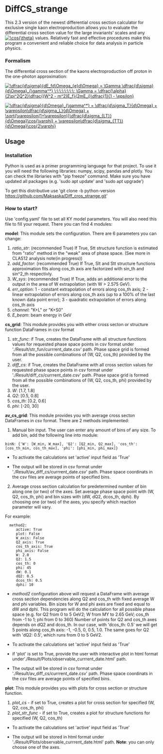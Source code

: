 # DiffCS_strange

This 2.3 version of the newest differential cross section calculator for exclusive single kaon electroproduction allows you to evaluate the differential cross section value for the large invariants' scales and any <a href="https://www.codecogs.com/eqnedit.php?latex=\cos{\theta}" target="_blank"><img src="https://latex.codecogs.com/gif.latex?\cos{\theta}" title="\cos{\theta}" /></a> values. Relatively fast and effective procedures make this program a convenient and reliable choice for data analysis in particle physics.

### Formalism 
The differential cross section of the kaons electroproduction off proton in the one-photon approximation:

<a href="https://www.codecogs.com/eqnedit.php?latex=\dfrac{d\sigma}{dE_fd\Omega_{e}d\Omega}&space;=&space;\Gamma&space;\dfrac{d\sigma}{d\Omega}_{\gamma^*}&space;\;\;\;\;\;\;\;\;&space;\Gamma&space;=&space;\dfrac{\alpha}{2\pi^2Q^2}\dfrac{(W^2&space;-&space;m^2)E_f}{2mE_i}\dfrac{1}{1&space;-&space;\epsilon}" target="_blank"><img src="https://latex.codecogs.com/gif.latex?\dfrac{d\sigma}{dE_fd\Omega_{e}d\Omega}&space;=&space;\Gamma&space;\dfrac{d\sigma}{d\Omega}_{\gamma^*}&space;\;\;\;\;\;\;\;\;&space;\Gamma&space;=&space;\dfrac{\alpha}{2\pi^2Q^2}\dfrac{(W^2&space;-&space;m^2)E_f}{2mE_i}\dfrac{1}{1&space;-&space;\epsilon}" title="\dfrac{d\sigma}{dE_fd\Omega_{e}d\Omega} = \Gamma \dfrac{d\sigma}{d\Omega}_{\gamma^*} \;\;\;\;\;\;\;\; \Gamma = \dfrac{\alpha}{2\pi^2Q^2}\dfrac{(W^2 - m^2)E_f}{2mE_i}\dfrac{1}{1 - \epsilon}" /></a>

<a href="https://www.codecogs.com/eqnedit.php?latex=\dfrac{d\sigma}{d\Omega}_{\gamma^*}&space;=&space;\dfrac{d\sigma_T}{d\Omega}&space;&plus;&space;\varepsilon\dfrac{d\sigma_L}{d\Omega}&space;&plus;&space;\sqrt{\varepsilon(1&plus;\varepsilon)}\dfrac{d\sigma_{LT}}{d\Omega}\cos{\varphi}&space;&plus;&space;\varepsilon\dfrac{d\sigma_{TT}}{d\Omega}\cos{2\varphi}" target="_blank"><img src="https://latex.codecogs.com/gif.latex?\dfrac{d\sigma}{d\Omega}_{\gamma^*}&space;=&space;\dfrac{d\sigma_T}{d\Omega}&space;&plus;&space;\varepsilon\dfrac{d\sigma_L}{d\Omega}&space;&plus;&space;\sqrt{\varepsilon(1&plus;\varepsilon)}\dfrac{d\sigma_{LT}}{d\Omega}\cos{\varphi}&space;&plus;&space;\varepsilon\dfrac{d\sigma_{TT}}{d\Omega}\cos{2\varphi}" title="\dfrac{d\sigma}{d\Omega}_{\gamma^*} = \dfrac{d\sigma_T}{d\Omega} + \varepsilon\dfrac{d\sigma_L}{d\Omega} + \sqrt{\varepsilon(1+\varepsilon)}\dfrac{d\sigma_{LT}}{d\Omega}\cos{\varphi} + \varepsilon\dfrac{d\sigma_{TT}}{d\Omega}\cos{2\varphi}" /></a>

## Usage

### Installation

Python is used as a primer programming language for that project. To use it you will need the following libraries: numpy, scipy, pandas and plotly. You can check the libriaries with "pip freeze" command. Make sure you have updated all packages (e.g. 'sudo apt update' and 'sudo apt upgrade')

To get this distributive use 'git clone -b python-version https://github.com/Maksaska/Diff_cros_strange.git'

### How to start?

Use 'config.yaml' file to set all KY model parameters. You will also need this file to fill your request. There you can find 4 modules:

**model**: This module sets the configuration. There are 6 parameters you can change:

  1. _ratio_str_: (recommended True) If True, Stt structure function is estimated from "ratio" method in the "weak" area of phase space. (See more in CLAS12 analysis note(in progress))
  2. _add_factor_: (recommended True) If True, Slt and Stt structure functions approximation fits along cos_th axis are factorized with sin_th and sin^2_th respectivly.
  3. _W_sys_: (recommended True) If True, adds an additional error to the output in the area of W extrapolation (with W > 2.575 GeV).
  4. _err_option_: 1 - constant extrapolation of errors along cos_th axis; 2 - linear extrapolation of errors along cos_th axis (up to a 100% of the last known data point error); 3 - quadratic extrapolation of errors along cos_th axis
  5. _channel_: "K+L" or "K+S0"
  6. _E_beam_: beam energy in GeV
  
**cs_grid**: This module provides you with either cross secton or structure function DataFrames in csv format

  1. _str_func_: if True, creates the DataFrame with all structure functions values for requested phase space points in csv format under './Result/str_fun/currrent_date.csv' path. Phase space grid is formed from all the possible combinations of (W, Q2, cos_th) provided by the user.
  2. _diff_cs_: if True, creates the DataFrame with all cross section values for requested phase space points in csv format under './Result/diff_cs/currrent_date.csv' path. Phase space grid is formed from all the possible combinations of (W, Q2, cos_th, phi) provided by the user.
  3. _W_: [1.7, 1.8]
  4. _Q2_: [0.5, 0.8]
  5. _cos_th_: [0.2, 0.6]
  6. _phi_: [-20, 30] 

**av_cs_grid**: This module provides you with average cross secton DataFrames in csv format. There are 2 methods implemented:

  1. Manual bin input. The user can enter any amount of bins of any size. To add bin, add the following line into module:
    
    binN: {'W': [W_min, W_max], 'Q2': [Q2_min, Q2_max], 'cos_th': [cos_th_min, cos_th_max], 'phi': [phi_min, phi_max]}
    
* To activate the calculations set 'active' input field as 'True' 
    
* The output will be stored in csv format under './Result/av_diff_cs/currrent_date.csv' path. Phase space coordinats in the csv files are average points of specified bins.
    
 2. Average cross section calculation for predetermined number of bin along one (or two) of the axes. Set average phase space point with (W, Q2, cos_th, phi) and bin sizes with (dW, dQ2, dcos_th, dphi). By choosing one (or two) of the axes, you specify which reaction parameter will vary. 
  
  For example: 
      
      
      
      method2:
         active: True
         plot: False
         W_axis: False
         Q2_axis: True
         cos_th_axis: True
         phi_axis: False
         W: 2.0
         Q2: 1.5
         cos_th: 0
         phi: 45
         dW: 0.1
         dQ2: 0.5
         dcos_th: 0.5
         dphi: 10

* _method2_ configuration above will request a DataFrame with average cross section dependencies along Q2 and cos_th with fixed average W and phi variables. Bin sizes for W and phi axes are fixed and equal to dW and dphi. This program will do the calculation for all possible phase space (e.g. for Q2 from 0 to 5 GeV2; W from MY to 2.65 GeV; cos_th from -1 to 1; phi from 0 to 360) Number of points for Q2 and cos_th axes depends on dQ2 and dcos_th. In our case, with 'dcos_th: 0.5' we will get 5 points along cos_th axis: -1, -0.5, 0, 0.5, 1.0. The same goes for Q2 with 'dQ2: 0.5', which runs from 0 to 5 GeV2.
    
  
* To activate the calculations set 'active' input field as 'True' 

* if 'plot' is set to True, provide the user with interactive plot in html format under'./Result/Plots/observable_currrent_date.html' path.

* The output will be stored in csv format under './Result/av_diff_cs/currrent_date.csv' path. Phase space coordinats in the csv files are average points of specified bins.

**plot**: This module provides you with plots for cross section or structure function.

  1. _plot_cs_ - if set to True, creates a plot for cross section for specified (W, Q2, cos_th, phi)
  2. _plot_str_func_ - if set to True, creates a plot for structure functions for specified (W, Q2, cos_th)
  
* To activate the calculations set 'active' input field as 'True' 

* The output will be stored in html format under './Result/Plots/observable_currrent_date.html' path. **Note**: you can only choose one of the axes.
  

  
